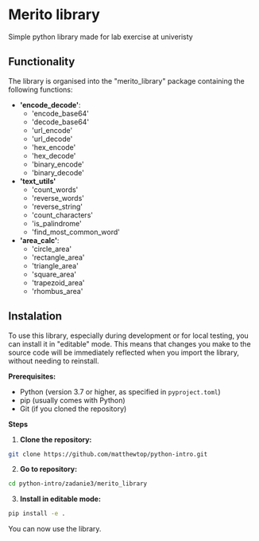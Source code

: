 # Merito library 
Simple python library made for lab exercise at univeristy

## Functionality
The library is organised into the "merito_library" package containing the following functions:
*   **'encode_decode'**:
    *   'encode_base64'
    *   'decode_base64'
    *   'url_encode'
    *   'url_decode'
    *   'hex_encode'
    *   'hex_decode'
    *   'binary_encode'
    *   'binary_decode'
*   **'text_utils'**
    *   'count_words'
    *   'reverse_words'
    *   'reverse_string'
    *   'count_characters'
    *   'is_palindrome'
    *   'find_most_common_word'
*   **'area_calc'**:
    *   'circle_area' 
    *   'rectangle_area'
    *   'triangle_area'
    *   'square_area'
    *   'trapezoid_area'
    *   'rhombus_area'

## Instalation
To use this library, especially during development or for local testing, you can install it in "editable" mode. This means that changes you make to the source code will be immediately reflected when you import the library, without needing to reinstall.

**Prerequisites:**
*   Python (version 3.7 or higher, as specified in `pyproject.toml`)
*   pip (usually comes with Python)
*   Git (if you cloned the repository)

**Steps**

1. **Clone the repository:**
```bash 
git clone https://github.com/matthewtop/python-intro.git
```
2. **Go to repository:**
```bash
cd python-intro/zadanie3/merito_library
```
3. **Install in editable mode:**
```bash
pip install -e .
```
You can now use the library.
